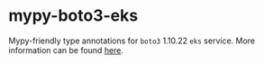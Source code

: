 # mypy-boto3-eks

Mypy-friendly type annotations for `boto3` 1.10.22 `eks` service.
More information can be found [here](https://github.com/vemel/mypy_boto3).